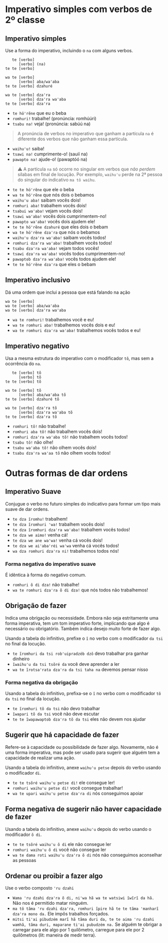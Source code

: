 # Imperativo simples com verbos de 2º classe

## Imperativo simples

Use a forma do imperativo, incluindo o `na` com alguns verbos.

```
   te [verbo]
      [verbo] (na)
te te [verbo]

wa te [verbo]
      [verbo] aba/waꞌaba
te te [verbo] dzahuré

wa te [verbo] dzaꞌra
      [verbo] dzaꞌra waꞌaba
te te [verbo] dzaꞌra
```

- `te höꞌrẽne` que eu o beba
- `romhuri!` trabalhe! (pronúncia: romhúúri)
- `tsabu na!` veja! (pronúncia: sabúú na)
> A pronúncia de verbos no imperativo que ganham a partícula `na` é diferente dos verbos que não ganham essa partícula.
- `waihuꞌu!` saiba!
- `tsawi na!` cumprimente-o! (sauíí na) 
- `pawapto na!` ajude-o! (pawaptóó na)
> ⚠️ A partícula `na` só ocorre no singular em verbos que *não perdem* sílabas em final de locução. Por exemplo, `waihuꞌu` perde na 2ª pessoa do singular do indicativo `ma tô waihu`.
- `te te höꞌrẽne` que ele o beba
- `wa te höꞌrẽne` que nós dois o bebamos
- `waihuꞌu aba!` saibam vocês dois!
- `romhuri aba!` trabalhem vocês dois!
- `tsabui waꞌaba!` vejam vocês dois!
- `tsawi waꞌaba!` vocês dois cumprimentem-no!
- `pawapto waꞌaba!` vocês dois ajudem ele!
- `te te höꞌrẽne dzahuré` que eles dois o bebam
- `wa te höꞌrẽne dzaꞌra` que nós o bebamos
- `waihuꞌu dzaꞌra waꞌaba!` saibam vocês todos!
- `romhuri dzaꞌra waꞌaba!` trabalhem vocês todos!
- `tsabu dzaꞌra waꞌaba!` vejam todos vocês!
- `tsawi dzaꞌra waꞌaba!` vocês todos cumprimentem-no!
- `pawaptob dzaꞌra waꞌaba!` vocês todos ajudem ele!
- `te te höꞌrẽne dzaꞌra` que eles o bebam

## Imperativo inclusivo
Dá uma ordem que inclui a pessoa que está falando na ação 

```
wa te [verbo]
wa te [verbo] aba/waꞌaba
wa te [verbo] dzaꞌra waꞌaba
```

- `wa te romhuri!` trabalhemos você e eu!
- `wa te romhuri aba!` trabalhemos vocês dois e eu!
- `wa te romhuri dzaꞌra waꞌaba!` trabalhemos vocês todos e eu!

## Imperativo negativo

Usa a mesma estrutura do imperativo com o modificador `tõ`, mas sem a ocorrência do `na`. 

```
   te [verbo] tõ
      [verbo] tõ
te te [verbo] tõ

wa te [verbo] tõ
      [verbo] aba/waꞌaba tõ
te te [verbo] dzahuré tõ

wa te [verbo] dzaꞌra tõ
      [verbo] dzaꞌra waꞌaba tõ
te te [verbo] dzaꞌra tõ
```

- `romhuri tõ!` não trabalhe!
- `romhuri aba tõ!` não trabalhem vocês dois!
- `romhuri dzaꞌra waꞌaba tõ!` não trabalhem vocês todos!
- `tsabu tô!` não olhe!
- `tsabu waꞌaba tõ!` não olhem vocês dois!
- `tsabu dzaꞌra waꞌaa tõ` não olhem vocês todos!

# Outras formas de dar ordens

## Imperativo Suave

Conjugue o verbo no futuro simples do indicativo para formar um tipo mais suave de dar ordens.

- `te dza ĩromhu!` trabalhem!
- `te dza ĩromhuri ꞌwa!` trabalhem vocês dois!
- `te dza ĩromhuri dzaꞌra waꞌaba!` trabalhem vocês todos!
- `te dza we aimo!` venha cá!
- `te dza we ane waꞌwa!` venha cá vocês dois!
- `te dza we aiꞌabaꞌréi waꞌwa` venha cá vocês todos!
- `wa dza romhuri dzaꞌra ni!` trabalhemos todos nós!

### Forma negativa do imperativo suave

É idêntica à forma do negativo comum.

- `romhuri õ di dza!` não trabalhe!
- `wa te romhuri dzaꞌra õ di dza!` que nós todos não trabalhemos! 

## Obrigação de fazer

Indica uma obrigação ou necessidade. Embora não seja estritamente uma forma imperativa, tem um tom imperativo forte, implicando que algo é necessário ou obrigatório. Também indica desejo muito forte de fazer algo. 

Usando a tabela do infinitivo, prefixe o `ĩ` no verbo com o modificador `da tsi` no final da locução.

- `te ĩromhuri da tsi robꞌuipradzéb dzô` devo trabalhar pra ganhar dinheiro
- `ĩwaihuꞌu da tsi tsõré da` você deve aprender a ler
- `wa te ĩrotsaꞌrata dzaꞌra da tsi taha na` devemos pensar nisso

### Forma negativa da obrigação

Usando a tabela do infinitivo, prefixa-se o `ĩ` no verbo com o modificador `tõ da tsi` no final da locução.

- `te ĩromhuri tõ da tsi` não devo trabalhar
- `ĩwapari tõ da tsi` você não deve escutar
- `te te ĩwapawaptob dzaꞌra tõ da tsi` eles não devem nos ajudar

## Sugerir que há capacidade de fazer

Refere-se à capacidade ou possibilidade de fazer algo. Novamente, não é uma forma imperativa, mas pode ser usado para sugerir que alguém tem a capacidade de realizar uma ação. 

Usando a tabela do infinitivo, anexe `waihuꞌu petse` depois do verbo usando o modificador `di`.

- `te te tsõré waihuꞌu petse di!` ele consegue ler!
- `romhuri waihuꞌu petse di!` você consegue trabalhar!
- `wa te upari waihuꞌu petse dzaꞌra di` nós conseguimos apoiar

## Forma negativa de sugerir não haver capacidade de fazer

Usando a tabela do infinitivo, anexe `waihuꞌu` depois do verbo usando o modificador `õ di`.

- `te te tsõré waihuꞌu õ di` ele não consegue ler
- `romhuri waihuꞌu õ di` você não consegue ler
- `wa te dama roti waihuꞌu dzaꞌra õ di` nós não conseguimos aconselhar as pessoas

## Ordenar ou proibir a fazer algo

Use o verbo composto `ꞌru dzahi`

- `Wama ꞌru dzahi dzaꞌra õ di, niꞌwa hã wa te watsiwi ĩwĩrĩ da hã.` Não nos é permitido matar ninguém.
- `ma tô tãma ꞌru dzahi dzaꞌra, romhuri ĩpire hã te te tãma ꞌmanharĩ dzaꞌra mono da.` Ele impôs trabalhos forçados.
- `mitsi tiꞌai pibudzém marĩ hã tãma duri da, te te aima ꞌru dzahi wamhã, tãma duri, maparane tiꞌai pubudzém na.` Se alguém te obrigar a carregar para ele algo por 1 quilômetro, carregue para ele por 2 quilômetros (lit: maneira de medir terra).